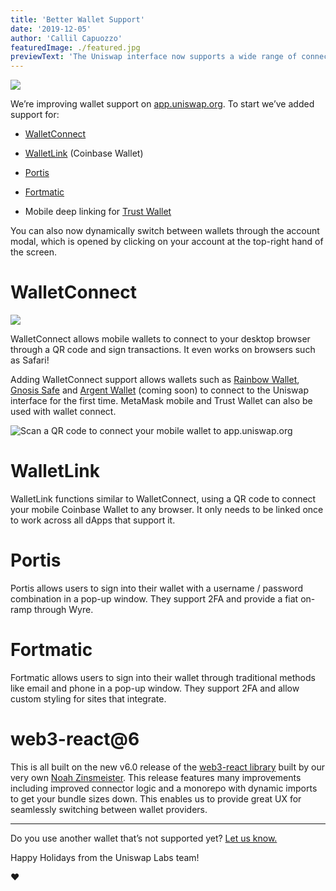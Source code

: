 ```yaml
---
title: 'Better Wallet Support'
date: '2019-12-05'
author: 'Callil Capuozzo'
featuredImage: ./featured.jpg
previewText: 'The Uniswap interface now supports a wide range of connection types including Wallet Connect!'
---
```


![](https://cdn-images-1.medium.com/max/5400/1*7wgRREUzm8paSw9ZrR4uYw.png)

We’re improving wallet support on [app.uniswap.org](https://app.uniswap.org/swap). To start we’ve added support for:

- [WalletConnect](https://walletconnect.org/)

- [WalletLink](https://www.walletlink.org/#/) (Coinbase Wallet)

- [Portis](https://www.portis.io/)

- [Fortmatic](https://fortmatic.com/)

- Mobile deep linking for [Trust Wallet](https://trustwallet.com/)

You can also now dynamically switch between wallets through the account modal, which is opened by clicking on your account at the top-right hand of the screen.

# WalletConnect

![](https://cdn-images-1.medium.com/max/2342/1*7Jkmgn-WeF8qdzJDd4sGsg.png)

WalletConnect allows mobile wallets to connect to your desktop browser through a QR code and sign transactions. It even works on browsers such as Safari!

Adding WalletConnect support allows wallets such as [Rainbow Wallet](https://rainbow.me/), [Gnosis Safe](https://safe.gnosis.io/) and [Argent Wallet](https://www.argent.xyz/) (coming soon) to connect to the Uniswap interface for the first time. MetaMask mobile and Trust Wallet can also be used with wallet connect.

![Scan a QR code to connect your mobile wallet to app.uniswap.org](https://cdn-images-1.medium.com/max/1920/1*8A9MDGkWmQnPi8g0LtVndA.gif)

# WalletLink

WalletLink functions similar to WalletConnect, using a QR code to connect your mobile Coinbase Wallet to any browser. It only needs to be linked once to work across all dApps that support it.

# Portis

Portis allows users to sign into their wallet with a username / password combination in a pop-up window. They support 2FA and provide a fiat on-ramp through Wyre.

# Fortmatic

Fortmatic allows users to sign into their wallet through traditional methods like email and phone in a pop-up window. They support 2FA and allow custom styling for sites that integrate.

# web3-react@6

This is all built on the new v6.0 release of the [web3-react library](https://github.com/NoahZinsmeister/web3-react) built by our very own [Noah Zinsmeister](https://twitter.com/NoahZinsmeister). This release features many improvements including improved connector logic and a monorepo with dynamic imports to get your bundle sizes down. This enables us to provide great UX for seamlessly switching between wallet providers.

---

Do you use another wallet that’s not supported yet? [Let us know.](http://contact@uniswap.org)

Happy Holidays from the Uniswap Labs team!

❤

